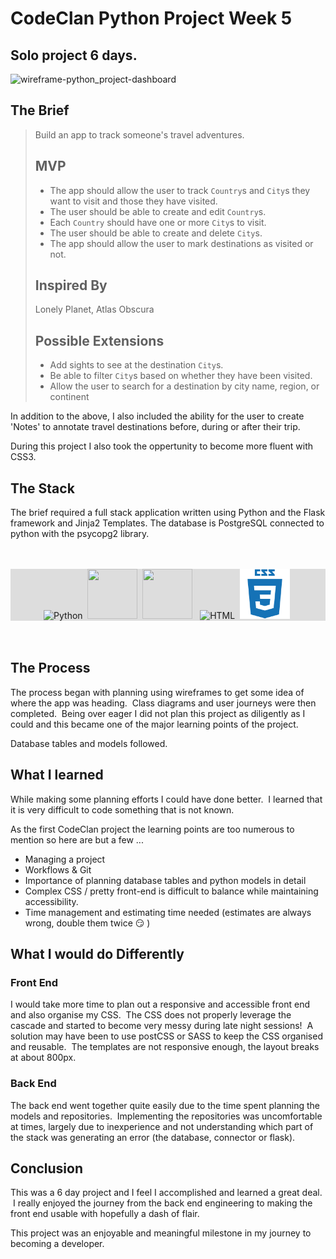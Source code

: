 # CodeClan Python Project Week 5
## Solo project 6 days.

![wireframe-python_project-dashboard](https://user-images.githubusercontent.com/6051686/192164402-d24ae942-2061-4db0-a3c8-44e616796383.png)

## The Brief

<blockquote>
Build an app to track someone's travel adventures.

## MVP

- The app should allow the user to track `Country`s and `City`s they want to visit and those they have visited.
- The user should be able to create and edit `Country`s.
- Each `Country` should have one or more `City`s to visit.
- The user should be able to create and delete `City`s.
- The app should allow the user to mark destinations as visited or not.

## Inspired By

Lonely Planet, Atlas Obscura

## Possible Extensions

- Add sights to see at the destination `City`s.
- Be able to filter `City`s based on whether they have been visited.
- Allow the user to search for a destination by city name, region, or continent
</blockquote>
  
In addition to the above, I also included the ability for the user to create 'Notes' to annotate travel destinations before, during or after their trip.

During this project I also took the oppertunity to become more fluent with CSS3.
  
  
## The Stack

The brief required a full stack application written using Python and the Flask framework and Jinja2 Templates.  The database is PostgreSQL connected to python with the psycopg2 library. 
<br>    
<br>
<div align="center" style="background-color: #ddd">
  <img src="https://cdn.jsdelivr.net/gh/devicons/devicon/icons/python/python-original.svg" title="Python" alt="Python" width="80" height="80"/>&nbsp;
  <img src="https://cdn.jsdelivr.net/gh/devicons/devicon/icons/flask/flask-original.svg"  width="80" height="80" />&nbsp;
  <img src="https://cdn.jsdelivr.net/gh/devicons/devicon/icons/postgresql/postgresql-original.svg"  width="80" height="80" /> &nbsp;
  <img src="https://cdn.jsdelivr.net/gh/devicons/devicon/icons/html5/html5-original.svg" title="HTML5" alt="HTML" width="80" height="80"/>&nbsp;
  <img src="https://github.com/devicons/devicon/blob/master/icons/css3/css3-plain-wordmark.svg"  title="CSS3" alt="CSS" width="80" height="80"/>&nbsp;
</div>
<br>
<br>

## The Process

The process began with planning using wireframes to get some idea of where the app was heading.  Class diagrams and user journeys were then completed.  Being over eager I did not plan this project as diligently as I could and this became one of the major learning points of the project.

Database tables and models followed.

## What I learned

While making some planning efforts I could have done better.  I learned that it is very difficult to code something that is not known.

As the first CodeClan project the learning points are too numerous to mention so here are but a few ...
- Managing a project
- Workflows & Git
- Importance of planning database tables and python models in detail
- Complex CSS / pretty front-end is difficult to balance while maintaining accessibility.
- Time management and estimating time needed (estimates are always wrong, double them twice :smirk: )

## What I would do Differently

### Front End
I would take more time to plan out a responsive and accessible front end and also organise my CSS.  The CSS does not properly leverage the cascade and started to become very messy during late night sessions!  A solution may have been to use postCSS or SASS to keep the CSS organised and reusable.  The templates are not responsive enough, the layout breaks at about 800px.  

### Back End
The back end went together quite easily due to the time spent planning the models and repositories.  Implementing the repositories was uncomfortable at times, largely due to inexperience and not understanding which part of the stack was generating an error (the database, connector or flask).

## Conclusion
This was a 6 day project and I feel I accomplished and learned a great deal.  I really enjoyed the journey from the back end engineering to making the front end usable with hopefully a dash of flair.  

This project was an enjoyable and meaningful milestone in my journey to becoming a developer.




